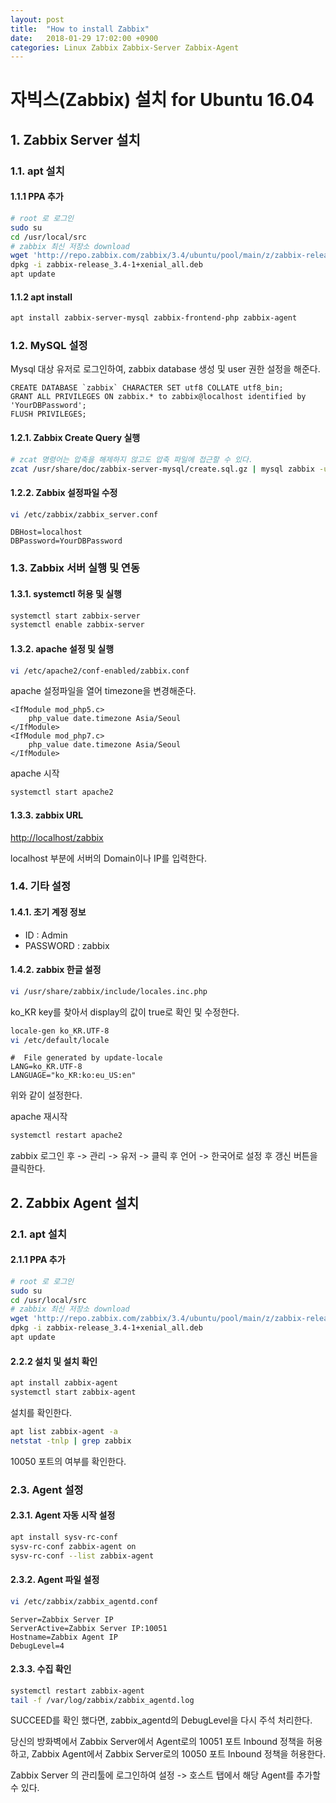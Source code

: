 ```yaml
---
layout: post
title:  "How to install Zabbix"
date:   2018-01-29 17:02:00 +0900
categories: Linux Zabbix Zabbix-Server Zabbix-Agent
---
```

# 자빅스(Zabbix) 설치 for Ubuntu 16.04

## 1. Zabbix Server 설치

### 1.1. apt 설치

#### 1.1.1 PPA 추가
```sh
# root 로 로그인
sudo su
cd /usr/local/src
# zabbix 최신 저장소 download
wget 'http://repo.zabbix.com/zabbix/3.4/ubuntu/pool/main/z/zabbix-release/zabbix-release_3.4-1+xenial_all.deb'
dpkg -i zabbix-release_3.4-1+xenial_all.deb
apt update
```

#### 1.1.2 apt install
```sh
apt install zabbix-server-mysql zabbix-frontend-php zabbix-agent
```

### 1.2. MySQL 설정

Mysql 대상 유저로 로그인하여, zabbix database 생성 및 user 권한 설정을 해준다.

```
CREATE DATABASE `zabbix` CHARACTER SET utf8 COLLATE utf8_bin;
GRANT ALL PRIVILEGES ON zabbix.* to zabbix@localhost identified by 'YourDBPassword';
FLUSH PRIVILEGES;
```

#### 1.2.1. Zabbix Create Query 실행
```sh
# zcat 명령어는 압축을 해제하지 않고도 압축 파일에 접근할 수 있다.
zcat /usr/share/doc/zabbix-server-mysql/create.sql.gz | mysql zabbix -uzabbix -p
```

#### 1.2.2. Zabbix 설정파일 수정

```sh
vi /etc/zabbix/zabbix_server.conf
```

```
DBHost=localhost
DBPassword=YourDBPassword
```

### 1.3. Zabbix 서버 실행 및 연동

#### 1.3.1. systemctl 허용 및 실행

```sh
systemctl start zabbix-server
systemctl enable zabbix-server
```

#### 1.3.2. apache 설정 및 실행
```sh
vi /etc/apache2/conf-enabled/zabbix.conf
```
apache 설정파일을 열어 timezone을 변경해준다.
```
<IfModule mod_php5.c>
    php_value date.timezone Asia/Seoul
</IfModule>
<IfModule mod_php7.c>
    php_value date.timezone Asia/Seoul
</IfModule>
```

apache 시작
```sh
systemctl start apache2
```

#### 1.3.3. zabbix URL

[http://localhost/zabbix](http://localhost/zabbix)

localhost 부분에 서버의 Domain이나 IP를 입력한다.

### 1.4. 기타 설정

#### 1.4.1. 초기 계정 정보

- ID : Admin
- PASSWORD : zabbix

#### 1.4.2. zabbix 한글 설정

```sh
vi /usr/share/zabbix/include/locales.inc.php
```
ko_KR key를 찾아서 display의 값이 true로 확인 및 수정한다.


```sh
locale-gen ko_KR.UTF-8
vi /etc/default/locale
``` 

```
#  File generated by update-locale
LANG=ko_KR.UTF-8
LANGUAGE="ko_KR:ko:eu_US:en"
```
위와 같이 설정한다.

apache 재시작
```sh
systemctl restart apache2
```

zabbix 로그인 후 -> 관리 -> 유저 -> 클릭 후 언어 -> 한국어로 설정 후 갱신 버튼을 클릭한다.


## 2. Zabbix Agent 설치

### 2.1. apt 설치

#### 2.1.1 PPA 추가
```sh
# root 로 로그인
sudo su
cd /usr/local/src
# zabbix 최신 저장소 download
wget 'http://repo.zabbix.com/zabbix/3.4/ubuntu/pool/main/z/zabbix-release/zabbix-release_3.4-1+xenial_all.deb'
dpkg -i zabbix-release_3.4-1+xenial_all.deb
apt update
```

#### 2.2.2 설치 및 설치 확인

```sh
apt install zabbix-agent
systemctl start zabbix-agent
```

설치를 확인한다.
```sh
apt list zabbix-agent -a
netstat -tnlp | grep zabbix
```
10050 포트의 여부를 확인한다.

### 2.3. Agent 설정

#### 2.3.1. Agent 자동 시작 설정

```sh
apt install sysv-rc-conf
sysv-rc-conf zabbix-agent on
sysv-rc-conf --list zabbix-agent
```

#### 2.3.2. Agent 파일 설정
```sh
vi /etc/zabbix/zabbix_agentd.conf
```

```
Server=Zabbix Server IP
ServerActive=Zabbix Server IP:10051
Hostname=Zabbix Agent IP
DebugLevel=4
```

#### 2.3.3. 수집 확인
```sh
systemctl restart zabbix-agent
tail -f /var/log/zabbix/zabbix_agentd.log
```
SUCCEED를 확인 했다면, zabbix_agentd의 DebugLevel을 다시 주석 처리한다.

당신의 방화벽에서 Zabbix Server에서 Agent로의 10051 포트 Inbound 정책을 허용하고, Zabbix Agent에서 Zabbix Server로의 10050 포트 Inbound 정책을 허용한다.

Zabbix Server 의 관리툴에 로그인하여 설정 -> 호스트 탭에서 해당 Agent를 추가할 수 있다.